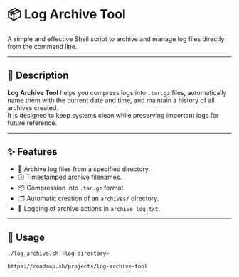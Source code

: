 # 📦 Log Archive Tool

A simple and effective Shell script to archive and manage log files directly from the command line.

---

## 📄 Description

**Log Archive Tool** helps you compress logs into `.tar.gz` files, automatically name them with the current date and time, and maintain a history of all archives created.  
It is designed to keep systems clean while preserving important logs for future reference.

---

## ✨ Features

- 📂 Archive log files from a specified directory.
- 🕒 Timestamped archive filenames.
- 📦 Compression into `.tar.gz` format.
- 🗂️ Automatic creation of an `archives/` directory.
- 📝 Logging of archive actions in `archive_log.txt`.

---

## 🚀 Usage

```bash
./log_archive.sh <log-directory>

https://roadmap.sh/projects/log-archive-tool

